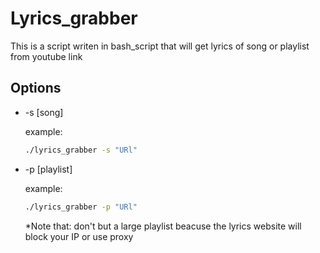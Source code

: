 # Lyrics_grabber

This is a script writen in bash_script that will get lyrics of song or playlist from youtube link

## Options

- -s [song]

    example:

    ```bash
    ./lyrics_grabber -s "URl"
    ```

- -p [playlist]

    example:

    ```bash
    ./lyrics_grabber -p "URl"
    ```

    *Note that: don't but a large playlist beacuse the lyrics website will block your IP or use proxy

